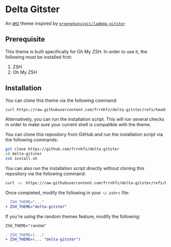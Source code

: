 # Delta Gitster

An [`OMZ`](https://github.com/robbyrussell/oh-my-zsh "robbyrussel/oh-my-zsh") theme inspired by [`ergenekonyigit/lambda-gitster`](https://github.com/ergenekonyigit/lambda-gitster "ergenekonyigit/lambda-gitster")

## Prerequisite

This theme is built specifically for Oh My ZSH. In order to use it, the following must be installed first:

1. ZSH
2. Oh My ZSH

## Installation

You can clone this theme via the following command:

```sh
curl https://raw.githubusercontent.com/frrnhfz/delta-gitster/refs/heads/main/delta-gitster.zsh-theme -o $ZSH_CUSTOM/themes/delta-gitster.zsh-theme
```

Alternatively, you can run the installation script. This will run several
checks in order to make sure your current shell is compatible with the theme.

You can clone this repository from GitHub and run the installation script via
the following commands:

```sh
git clone https://github.com/frrnhfz/delta-gitster
cd delta-gitster
zsh install.sh
```

You can also run the installation script directly without cloning this
repository via the following command:

```sh
curl -o- https://raw.githubusercontent.com/frrnhfz/delta-gitster/refs/heads/main/install.sh | zsh
```


Once completed, modify the following in your `~/.zshrc` file:

```diff
- ZSH_THEME="..."
+ ZSH_THEME="delta-gitster"
```

If you're using the random themes feature, modify the following:

```diff
ZSH_THEME="random"

- ZSH_THEME=(...)
+ ZSH_THEME=(... "delta-gitster")
```
